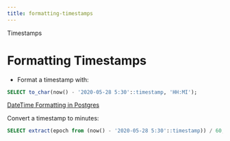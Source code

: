 ```yaml
---
title: formatting-timestamps
---
```


Timestamps

# Formatting Timestamps

- Format a timestamp with:

```sql
SELECT to_char(now() - '2020-05-28 5:30'::timestamp, 'HH:MI');
```

[DateTime Formatting in Postgres](https://www.postgresql.org/docs/current/functions-formatting)

Convert a timestamp to minutes:

```sql
SELECT extract(epoch from (now() - '2020-05-28 5:30'::timestamp)) / 60;
```
